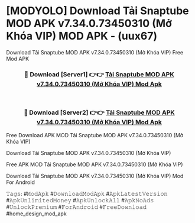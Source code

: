 # [MODYOLO] Download Tải Snaptube MOD APK v7.34.0.73450310 (Mở Khóa VIP) MOD APK - (uux67)
Download Tải Snaptube MOD APK v7.34.0.73450310 (Mở Khóa VIP) Free Mod APK

<div align="center">
<h3>🔴 Download [Server1] 👉👉 <a href="https://apk-comot.site?title=Tải_Snaptube_MOD_APK_v7.34.0.73450310_(Mở_Khóa_VIP)">Tải Snaptube MOD APK v7.34.0.73450310 (Mở Khóa VIP) Mod Apk</a></h3><br>

<h3>🔴 Download [Server2] 👉👉 <a href="https://apk-comot.site?title=Tải_Snaptube_MOD_APK_v7.34.0.73450310_(Mở_Khóa_VIP)">Tải Snaptube MOD APK v7.34.0.73450310 (Mở Khóa VIP) Mod Apk</a></h3>
</div>


Free Download APK MOD Tải Snaptube MOD APK v7.34.0.73450310 (Mở Khóa VIP)

Download Tải Snaptube MOD APK v7.34.0.73450310 (Mở Khóa VIP) 

Free APK MOD Tải Snaptube MOD APK v7.34.0.73450310 (Mở Khóa VIP) 

Download Tải Snaptube MOD APK v7.34.0.73450310 (Mở Khóa VIP) Mod For Android

𝚃𝚊𝚐𝚜: #𝙼𝚘𝚍𝙰𝚙𝚔 #𝙳𝚘𝚠𝚗𝚕𝚘𝚊𝚍𝙼𝚘𝚍𝙰𝚙𝚔 #𝙰𝚙𝚔𝙻𝚊𝚝𝚎𝚜𝚝𝚅𝚎𝚛𝚜𝚒𝚘𝚗 #𝙰𝚙𝚔𝚄𝚗𝚕𝚒𝚖𝚒𝚝𝚎𝚍𝙼𝚘𝚗𝚎𝚢 #𝙰𝚙𝚔𝚄𝚗𝚕𝚘𝚌𝚔𝙰𝚕𝚕 #𝙰𝚙𝚔𝙽𝚘𝙰𝚍𝚜 #𝚄𝚗𝚕𝚘𝚌𝚔𝙿𝚛𝚎𝚖𝚒𝚞𝚖 #𝙵𝚘𝚛𝙰𝚗𝚍𝚛𝚘𝚒𝚍 #𝙵𝚛𝚎𝚎𝙳𝚘𝚠𝚗𝚕𝚘𝚊𝚍 #home_design_mod_apk